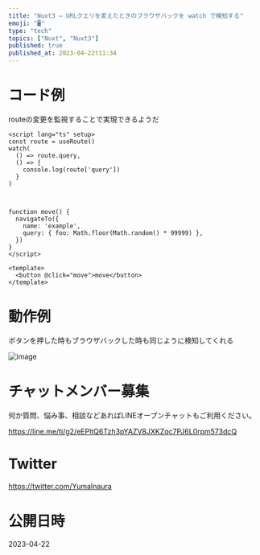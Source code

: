 ```yaml
---
title: "Nuxt3 – URLクエリを変えたときのブラウザバックを watch で検知する"
emoji: "🖥"
type: "tech"
topics: ["Nuxt", "Nuxt3"]
published: true
published_at: 2023-04-22t11:34
---
```


# コード例

routeの変更を監視することで実現できるようだ

```vue
<script lang="ts" setup>
const route = useRoute()
watch(
  () => route.query,
  () => {
    console.log(route['query'])
  }
)



function move() {
  navigateTo({
    name: 'example',
    query: { foo: Math.floor(Math.random() * 99999) },
  })
}
</script>

<template>
  <button @click="move">move</button>
</template>

```

# 動作例

ボタンを押した時もブラウザバックした時も同じように検知してくれる

![image](https://user-images.githubusercontent.com/13635059/233757446-92da5e1d-ba85-4dd2-b2d9-3e6f76ff0325.png)

# チャットメンバー募集


何か質問、悩み事、相談などあればLINEオープンチャットもご利用ください。

https://line.me/ti/g2/eEPltQ6Tzh3pYAZV8JXKZqc7PJ6L0rpm573dcQ


# Twitter

https://twitter.com/YumaInaura


# 公開日時

2023-04-22
